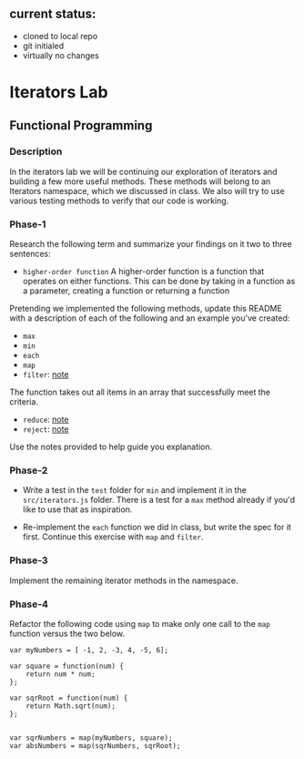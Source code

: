 ## current status:
* cloned to local repo
* git initialed
* virtually no changes

# Iterators Lab
## Functional Programming


### Description

In the iterators lab we will be continuing our exploration of iterators and building a few more useful methods. These methods will belong to an Iterators namespace, which we discussed in class. We also will try to use various testing methods to verify that our code is working. 


### Phase-1

Research the following term and summarize your findings on it two to three sentences:

* `higher-order function`
A higher-order function is a function that operates on either functions.  This can be done by taking in a function as a parameter, creating a function or returning a function

Pretending we implemented the following methods, update this README with a description of each of the following and an example you've created:


* `max`
* `min`
* `each`
* `map`
* `filter`: [note](https://developer.mozilla.org/en-US/docs/Web/JavaScript/Reference/Global_Objects/Array/filter)

The function takes out all items in an array that successfully meet the criteria.

* `reduce`: [note](https://developer.mozilla.org/en-US/docs/Web/JavaScript/Reference/Global_Objects/Array/reduce)
* `reject`: [note](http://underscorejs.org/#reject)

Use the notes provided to help guide you explanation.




### Phase-2 

* Write a test in the `test` folder for `min` and implement it in the `src/iterators.js` folder. There is a test for a `max` method already if you'd like to use that as inspiration. 

* Re-implement the `each` function we did in class, but write the spec for it first. Continue this exercise with `map` and `filter`.


### Phase-3

Implement the remaining iterator methods in the namespace.


### Phase-4

Refactor the following code using `map` to make only one call to the `map` function versus the two below.


```
var myNumbers = [ -1, 2, -3, 4, -5, 6];

var square = function(num) {
	return num * num;
};

var sqrRoot = function(num) {
	return Math.sqrt(num);
};


var sqrNumbers = map(myNumbers, square);
var absNumbers = map(sqrNumbers, sqrRoot);
```




